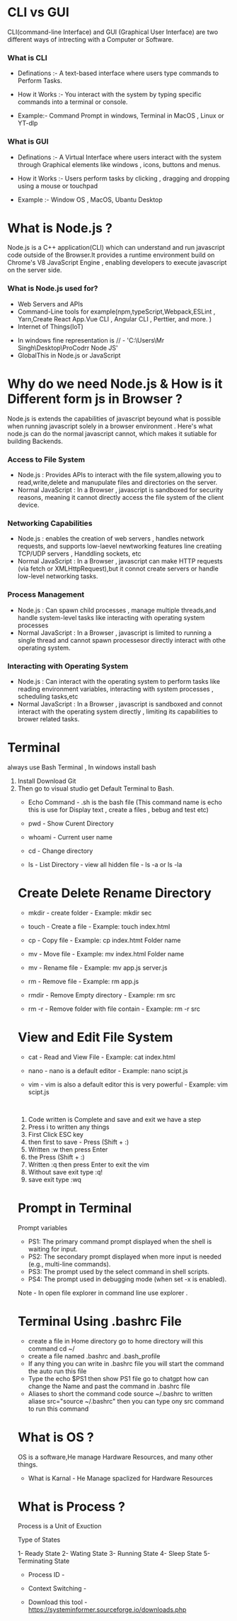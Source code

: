 # CLI vs GUI

CLI(command-line Interface) and GUI (Graphical User Interface) are two different ways of intrecting with a Computer or Software.

<h3>What is CLI</h3>

* Definations :- A text-based interface where users type commands to Perform Tasks.
* How it Works :- You interact with the system by typing specific commands into a terminal or console.

* Example:- Command Prompt in windows, Terminal in MacOS , Linux or YT-dlp

<h3>What is GUI</h3>

* Definations :- A Virtual Interface where users interact with the system through Graphical elements like windows , icons, buttons and menus.

* How it Works :- Users perform tasks by clicking , dragging and dropping using a mouse or touchpad

* Example :- Window OS , MacOS, Ubantu Desktop

# What is Node.js ?

Node.js is a C++ application(CLI) which can understand and run javascript code outside of the Browser.It provides a runtime environment build on Chrome's V8 JavaScript Engine , enabling developers to execute javascript on the server side.

<h3>What is Node.js used for?</h3>

<ul>
    <li>Web Servers and APIs</li>
    <li>Command-Line tools for example(npm,typeScript,Webpack,ESLint , Yarn,Create React App.Vue CLI , Angular CLI , Perttier, and more. )</li>
    <li>Internet of Things(IoT)</li>
</ul>

* In windows fine representation is //  - 'C:\\Users\\Mr Singh\\Desktop\\ProCodrr Node JS'
* GlobalThis in Node.js or JavaScript

# Why do we need Node.js & How is it Different form js in Browser ?

Node.js is extends the capabilities of javascript beyound what is possible when running javascript solely in a browser environment . Here's what node.js can do the normal javascript cannot, which makes it sutiable for building Backends.

<h3>Access to File System</h3>

<ul>
    <li>Node.js : Provides APIs to interact with the file system,allowing you to read,write,delete and manupulate files and directories on the server.</li>
    <li>Normal JavaScript : In a Browser , javascript is sandboxed for security reasons, meaning it cannot directly access the file system of the client device. </li>
</ul>

<h3>Networking Capabilities</h3>

<ul>
    <li>Node.js : enables the creation of web servers , handles network requests, and supports low-laevel newtworking features line creatiing TCP/UDP servers , Handdling sockets, etc</li>
    <li>Normal JavaScript : In a Browser , javascript can make HTTP requests (via fetch or XMLHttpRequest),but it connot create servers or handle low-level networking tasks. </li>
</ul>

<h3>Process Management</h3>

<ul>
    <li>Node.js : Can spawn child processes , manage multiple threads,and handle system-level tasks like interacting with operating system processes</li>
    <li>Normal JavaScript : In a Browser , javascript is limited to running a single thread and cannot spawn processesor directly interact with othe operating system. </li>
</ul>

<h3>Interacting with Operating System</h3>

<ul>
    <li>Node.js : Can interact with the operating system to perform tasks like reading environment variables, interacting with system processes , scheduling tasks,etc</li>
    <li>Normal JavaScript : In a Browser , javascript is sandboxed and connot interact with the operating system directly , limiting its capabilities to brower related tasks. </li>
</ul>

# Terminal

always use Bash Terminal , In windows install bash 
<ol>
    <li>Install Download Git </li>
    <li>Then go to visual studio get Default Terminal to Bash.</li>
</lo> 

* Echo Command - .sh is the bash file (This command name is echo this is use for Display text , create a files , bebug and test etc)

* pwd - Show Curent Directory

* whoami - Current user name

* cd - Change directory

* ls - List Directory - view all hidden file  - ls -a or ls -la

# Create Delete Rename Directory

* mkdir - create folder - Example: mkdir sec

* touch - Create a file - Example: touch index.html

* cp - Copy file  - Example: cp index.htmt Folder name

* mv - Move file - Example: mv index.html Folder name

* mv - Rename file - Example: mv app.js server.js

* rm - Remove file - Example: rm app.js

* rmdir - Remove Empty directory  - Example: rm src

* rm -r - Remove folder with file contain - Example: rm -r src

# View and Edit File System

* cat - Read and View File  - Example: cat index.html

* nano - nano is a default editor - Example: nano scipt.js

* vim - vim is also a default editor this is very powerful - Example: vim scipt.js 
<br>
<ol>
    <li>Code written is Complete and save and exit we have a step</li>
    <li>Press i to written any things</li>
    <li>First Click ESC key</li>
    <li>then first to save - Press (Shift + :)</li>
    <li>Written :w  then press Enter</li>
    <li>the Press (Shift + :)</li>
    <li>Written :q  then press Enter to exit the vim</li>
    <li>Without save exit type :q!</li>
    <li>save exit type :wq</li>
</ol>

# Prompt in Terminal

Prompt variables
* PS1: The primary command prompt displayed when the shell is waiting for input.
* PS2: The secondary prompt displayed when more input is needed (e.g., multi-line commands).
* PS3: The prompt used by the select command in shell scripts.
* PS4: The prompt used in debugging mode (when set -x is enabled).

Note - In open file explorer in command line  use explorer .

# Terminal Using .bashrc File
* create a file in Home directory go to home directory will this command cd ~/
* create a file named .bashrc and .bash_profile
* If any thing you can write in .bashrc file you will start the command the auto run this file
* Type the echo $PS1 then show PS1 file go to chatgpt how can change the Name and past the command in .bashrc file
*  Aliases to short the command code source ~/.bashrc to written aliase src="source ~/.bashrc" then you can type ony src command to run this command

# What is OS ?

OS is a software,He manage Hardware Resources, and many other things.

* What is Karnal - He Manage spaclized for Hardware Resources

# What is Process ?
Process is a Unit of Exuction 

Type of States

1- Ready State
2- Wating State
3- Running State
4- Sleep State
5- Terminating State

* Process ID  - 
* Context Switching - 

* Download this tool  - https://systeminformer.sourceforge.io/downloads.php

